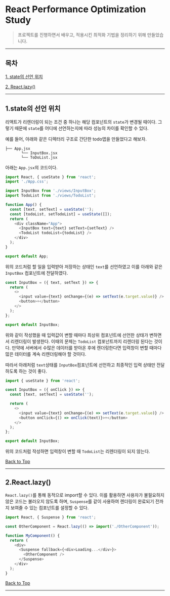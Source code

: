 # React Performance Optimization Study

> 프로젝트를 진행하면서 배우고, 적용시킨 최적화 기법을 정리하기 위해 만들었습니다.

---

## 목차

[1. state의 선언 위치](#1.state의-선언-위치)

[2. React.lazy()](#2.React.lazy)

---
## 1.state의 선언 위치
리액트가 리렌더링이 되는 조건 중 하나는 해당 컴포넌트의 `state`가 변경될 때이다. 그렇기 때문에 `state`를 어디에 선언하는지에 따라 성능의 차이를 확인할 수 있다.

예를 들어, 아래와 같은 디렉터리 구조로 간단한 todo앱을 만들었다고 해보자.
```
├── App.jsx
       └── InputBox.jsx
       └── ToDoList.jsx
```

아래는 `App.jsx`의 코드이다.
```Javascript
import React, { useState } from 'react';
import './App.css';

import InputBox from './views/InputBox';
import TodoList from './views/TodoList';

function App() {
  const [text, setText] = useState('');
  const [todoList, setTodoList] = useState([]);
  return (
    <div className="App">
      <InputBox text={text} setText={setText} />
      <TodoList todoList={todoList} />
    </div>
  );
}

export default App;
```

위의 코드처럼 할 일을 입력받아 저장하는 상태인 `text`를 선언하였고 이를 아래와 같은 `InputBox` 컴포넌트에 전달하였다. 
```javascript
const InputBox = ({ text, setText }) => {
  return (
    <>
      <input value={text} onChange={(e) => setText(e.target.value)} />
      <button>+</button>
    </>
  );
};

export default InputBox;
```

위와 같이 작성했을 때 입력값이 변할 때마다 최상위 컴포넌트에 선언한 상태가 변하면서 리렌더링이 발생한다. 이때의 문제는 `TodoList` 컴포넌트까지 리렌더링 된다는 것이다. 
만약에 서버에서 수많은 데이터를 받아온 후에 렌더링한다면 입력창이 변할 때마다 많은 데이터를 계속 리렌더링해야 할 것이다. 

따라서 아래처럼 `text`상태를 `InputBox`컴포넌트에 선언하고 최종적인 입력 상태만 전달하도록 하는 것이 좋다.
```javascript
import { useState } from 'react';

const InputBox = ({ onClick }) => {
  const [text, setText] = useState('');

  return (
    <>
      <input value={text} onChange={(e) => setText(e.target.value)} />
      <button onClick={() => onClick(text)}>+</button>
    </>
  );
};

export default InputBox;
```
위의 코드처럼 작성하면 입력창이 변할 때 `TodoList`는 리렌더링이 되지 않는다.

[Back to Top](#목차)

---
## 2.React.lazy()
`React.lazy()`를 통해 동적으로 import할 수 있다. 이를 활용하면 사용자가 불필요하지 않은 코드는 불러오지 않도록 하며, `Suspense`를 같이 사용하여 렌더링이 완료되기 전까지 보여줄 수 있는 컴포넌트를 설정할 수 있다.
```javascript
import React, { Suspense } from 'react';

const OtherComponent = React.lazy(() => import('./OtherComponent'));

function MyComponent() {
  return (
    <div>
      <Suspense fallback={<div>Loading...</div>}>
        <OtherComponent />
      </Suspense>
    </div>
  );
}
```
[Back to Top](#목차)

---
